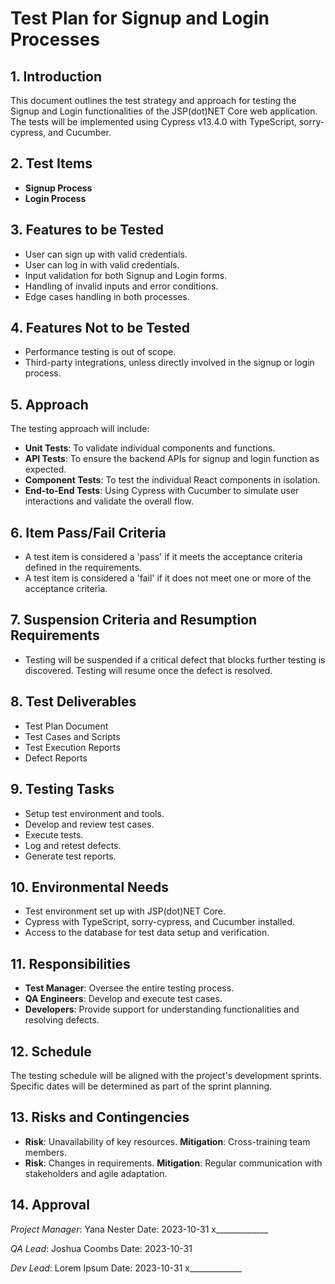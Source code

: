 # Test Plan for Signup and Login Processes

## 1. Introduction
This document outlines the test strategy and approach for testing the Signup and Login functionalities of the JSP(dot)NET Core web application. The tests will be implemented using Cypress v13.4.0 with TypeScript, sorry-cypress, and Cucumber.

## 2. Test Items
- **Signup Process**
- **Login Process**

## 3. Features to be Tested
- User can sign up with valid credentials.
- User can log in with valid credentials.
- Input validation for both Signup and Login forms.
- Handling of invalid inputs and error conditions.
- Edge cases handling in both processes.

## 4. Features Not to be Tested
- Performance testing is out of scope.
- Third-party integrations, unless directly involved in the signup or login process.

## 5. Approach
The testing approach will include:
- **Unit Tests**: To validate individual components and functions.
- **API Tests**: To ensure the backend APIs for signup and login function as expected.
- **Component Tests**: To test the individual React components in isolation.
- **End-to-End Tests**: Using Cypress with Cucumber to simulate user interactions and validate the overall flow.

## 6. Item Pass/Fail Criteria
- A test item is considered a 'pass' if it meets the acceptance criteria defined in the requirements.
- A test item is considered a 'fail' if it does not meet one or more of the acceptance criteria.

## 7. Suspension Criteria and Resumption Requirements
- Testing will be suspended if a critical defect that blocks further testing is discovered. Testing will resume once the defect is resolved.

## 8. Test Deliverables
- Test Plan Document
- Test Cases and Scripts
- Test Execution Reports
- Defect Reports

## 9. Testing Tasks
- Setup test environment and tools.
- Develop and review test cases.
- Execute tests.
- Log and retest defects.
- Generate test reports.

## 10. Environmental Needs
- Test environment set up with JSP(dot)NET Core.
- Cypress with TypeScript, sorry-cypress, and Cucumber installed.
- Access to the database for test data setup and verification.

## 11. Responsibilities
- **Test Manager**: Oversee the entire testing process.
- **QA Engineers**: Develop and execute test cases.
- **Developers**: Provide support for understanding functionalities and resolving defects.

## 12. Schedule
The testing schedule will be aligned with the project's development sprints. Specific dates will be determined as part of the sprint planning.

## 13. Risks and Contingencies
- **Risk**: Unavailability of key resources.
  **Mitigation**: Cross-training team members.
- **Risk**: Changes in requirements.
  **Mitigation**: Regular communication with stakeholders and agile adaptation.

## 14. Approval
*Project Manager*: Yana Nester  Date: 2023-10-31 x_____________

*QA Lead*: Joshua Coombs Date: 2023-10-31

*Dev Lead*: Lorem Ipsum Date: 2023-10-31 x_____________
